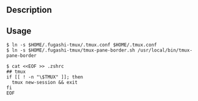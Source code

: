 
## Description

## Usage

```console
$ ln -s $HOME/.fugashi-tmux/.tmux.conf $HOME/.tmux.conf
$ ln -s $HOME/.fugashi-tmux/tmux-pane-border.sh /usr/local/bin/tmux-pane-border
```

```console
$ cat <<EOF >> .zshrc
## tmux
if [[ ! -n "\$TMUX" ]]; then
  tmux new-session && exit
fi
EOF
```
